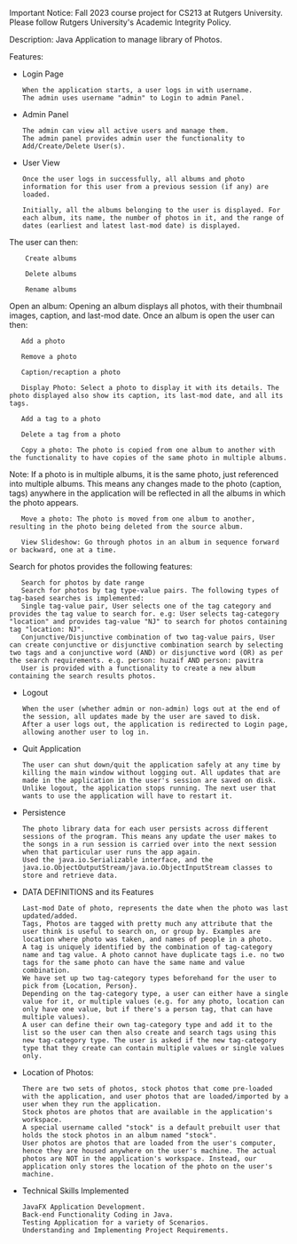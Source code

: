 Important Notice: Fall 2023 course project for CS213 at Rutgers University. Please follow Rutgers University's Academic Integrity Policy.

Description: Java Application to manage library of Photos.

Features:

* Login Page

      When the application starts, a user logs in with username.
      The admin uses username "admin" to Login to admin Panel.

* Admin Panel

      The admin can view all active users and manage them.
      The admin panel provides admin user the functionality to Add/Create/Delete User(s).

* User View

      Once the user logs in successfully, all albums and photo information for this user from a previous session (if any) are loaded.

      Initially, all the albums belonging to the user is displayed. For each album, its name, the number of photos in it, and the range of dates (earliest and latest last-mod date) is displayed.

The user can then:

        Create albums

        Delete albums

        Rename albums

Open an album: Opening an album displays all photos, with their thumbnail images, caption, and last-mod date. Once an album is open the user can then:

       Add a photo

       Remove a photo

       Caption/recaption a photo

       Display Photo: Select a photo to display it with its details. The photo displayed also show its caption, its last-mod date, and all its tags.

       Add a tag to a photo

       Delete a tag from a photo
 
       Copy a photo: The photo is copied from one album to another with the functionality to have copies of the same photo in multiple albums.

Note: If a photo is in multiple albums, it is the same photo, just referenced into multiple albums. This means any changes made to the photo (caption, tags) anywhere in the application will be reflected in all the albums in which the photo appears.

       Move a photo: The photo is moved from one album to another, resulting in the photo being deleted from the source album.

       View Slideshow: Go through photos in an album in sequence forward or backward, one at a time.

Search for photos provides the following features:

       Search for photos by date range
       Search for photos by tag type-value pairs. The following types of tag-based searches is implemented:
       Single tag-value pair, User selects one of the tag category and provides the tag value to search for. e.g: User selects tag-category "location" and provides tag-value "NJ" to search for photos containing tag "location: NJ".
       Conjunctive/Disjunctive combination of two tag-value pairs, User can create conjunctive or disjunctive combination search by selecting two tags and a conjunctive word (AND) or disjunctive word (OR) as per the search requirements. e.g. person: huzaif AND person: pavitra
       User is provided with a functionality to create a new album containing the search results photos.

* Logout

      When the user (whether admin or non-admin) logs out at the end of the session, all updates made by the user are saved to disk.
      After a user logs out, the application is redirected to Login page, allowing another user to log in.

* Quit Application

      The user can shut down/quit the application safely at any time by killing the main window without logging out. All updates that are made in the application in the user's session are saved on disk.
      Unlike logout, the application stops running. The next user that wants to use the application will have to restart it.

* Persistence

      The photo library data for each user persists across different sessions of the program. This means any update the user makes to the songs in a run session is carried over into the next session when that particular user runs the app again.
      Used the java.io.Serializable interface, and the java.io.ObjectOutputStream/java.io.ObjectInputStream classes to store and retrieve data.

* DATA DEFINITIONS and its Features

      Last-mod Date of photo, represents the date when the photo was last updated/added.
      Tags, Photos are tagged with pretty much any attribute that the user think is useful to search on, or group by. Examples are location where photo was taken, and names of people in a photo.
      A tag is uniquely identified by the combination of tag-category name and tag value. A photo cannot have duplicate tags i.e. no two tags for the same photo can have the same name and value combination.
      We have set up two tag-category types beforehand for the user to pick from {Location, Person}.
      Depending on the tag-category type, a user can either have a single value for it, or multiple values (e.g. for any photo, location can only have one value, but if there's a person tag, that can have multiple values).
      A user can define their own tag-category type and add it to the list so the user can then also create and search tags using this new tag-category type. The user is asked if the new tag-category type that they create can contain multiple values or single values only.

* Location of Photos:
  
      There are two sets of photos, stock photos that come pre-loaded with the application, and user photos that are loaded/imported by a user when they run the application.
      Stock photos are photos that are available in the application's workspace.
      A special username called "stock" is a default prebuilt user that holds the stock photos in an album named "stock".
      User photos are photos that are loaded from the user's computer, hence they are housed anywhere on the user's machine. The actual photos are NOT in the application's workspace. Instead, our application only stores the location of the photo on the user's machine.

* Technical Skills Implemented

      JavaFX Application Development.
      Back-end Functionality Coding in Java.
      Testing Application for a variety of Scenarios.
      Understanding and Implementing Project Requirements.
